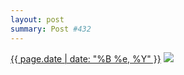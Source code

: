 ```yaml
---
layout: post
summary: Post #432
---
```


<p>
  <time><a href="/432">{{ page.date | date: "%B %e, %Y" }}</a></time>
  <a href="/432"><img src="{{ site.assets_url }}/432-480.jpg" srcset="{{ site.assets_url }}/432-960.jpg 960w, {{ site.assets_url }}/432-720.jpg 720w, {{ site.assets_url }}/432-480.jpg 480w, {{ site.assets_url }}/432-240.jpg 240w" sizes="(min-width: 700px) 50vw, calc(100vw - 2rem)" /></a>
</p>
